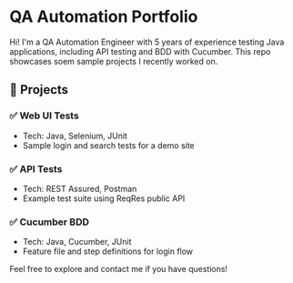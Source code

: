 # QA Automation Portfolio

Hi! I'm a QA Automation Engineer with 5 years of experience testing Java applications, including API testing and BDD with Cucumber. This repo showcases soem sample projects I recently worked on.

## 🔧 Projects

### ✅ Web UI Tests
- Tech: Java, Selenium, JUnit
- Sample login and search tests for a demo site

### ✅ API Tests
- Tech: REST Assured, Postman
- Example test suite using ReqRes public API

### ✅ Cucumber BDD
- Tech: Java, Cucumber, JUnit
- Feature file and step definitions for login flow

Feel free to explore and contact me if you have questions!
